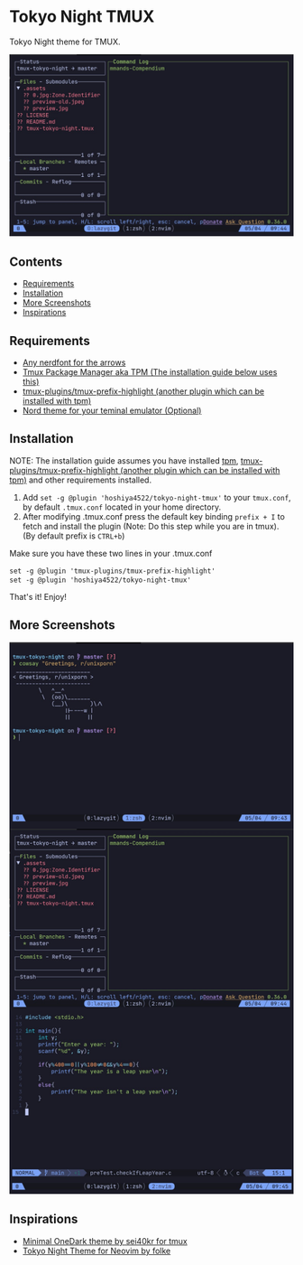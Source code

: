 # Tokyo Night TMUX

Tokyo Night theme for TMUX.

![How it looks](https://raw.githubusercontent.com/hoshiya4522/tokyo-night-tmux/master/.assets/preview.jpg)

## Contents

- [Requirements](#requirements)
- [Installation](#installation)
- [More Screenshots](#more-screenshots)
- [Inspirations](#inspirations)


## Requirements

* [Any nerdfont for the arrows](https://www.nerdfonts.com)
* [Tmux Package Manager aka TPM (The installation guide below uses this)](https://github.com/tmux-plugins/tpm)
* [tmux-plugins/tmux-prefix-highlight (another plugin which can be installed with tpm)](https://github.com/tmux-plugins/tmux-prefix-highlight)
* [Nord theme for your teminal emulator (Optional)](https://www.nordtheme.com/ports)

## Installation

NOTE: The installation guide assumes you have installed [tpm](https://github.com/tmux-plugins/tpm), [tmux-plugins/tmux-prefix-highlight (another plugin which can be installed with tpm)](https://github.com/tmux-plugins/tmux-prefix-highlight) and other requirements installed.


1. Add `set -g @plugin 'hoshiya4522/tokyo-night-tmux'` to your `tmux.conf`, by default `.tmux.conf` located in your home directory.
1. After modifying .tmux.conf press the default key binding `prefix + I` to fetch and install the plugin (Note: Do this step while you are in tmux). (By default prefix is `CTRL+b`)

Make sure you have these two lines in your .tmux.conf
```tmux
set -g @plugin 'tmux-plugins/tmux-prefix-highlight'
set -g @plugin 'hoshiya4522/tokyo-night-tmux'
```
That's it! Enjoy!

## More Screenshots

![Screenshot](https://raw.githubusercontent.com/hoshiya4522/tokyo-night-tmux/master/.assets/gallery.png)

## Inspirations

* [Minimal OneDark theme by sei40kr for tmux](https://github.com/sei40kr/tmux-onedark)
* [Tokyo Night Theme for Neovim by folke](https://github.com/folke/tokyonight.nvim)
